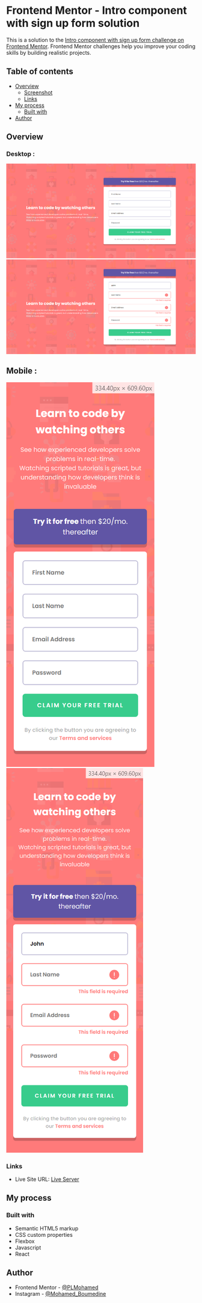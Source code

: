 # Frontend Mentor - Intro component with sign up form solution

This is a solution to the [Intro component with sign up form challenge on Frontend Mentor](https://www.frontendmentor.io/challenges/intro-component-with-signup-form-5cf91bd49edda32581d28fd1). Frontend Mentor challenges help you improve your coding skills by building realistic projects.

## Table of contents

-   [Overview](#overview)
    -   [Screenshot](#screenshot)
    -   [Links](#links)
-   [My process](#my-process)
    -   [Built with](#built-with)
-   [Author](#author)

## Overview

### Desktop :

![](./screenshots/Desktop.png)
![](./screenshots/Desktop-error.png)

## Mobile :

![](./screenshots/mobile.png)
![](./screenshots/mobile-error.png)

### Links

-   Live Site URL: [Live Server](https://plmohamed.github.io/intro-component-with-signup-form-master/)

## My process

### Built with

-   Semantic HTML5 markup
-   CSS custom properties
-   Flexbox
-   Javascript
-   React

## Author

-   Frontend Mentor - [@PLMohamed](https://www.frontendmentor.io/profile/PLMohamed)
-   Instagram - [@Mohamed_Boumedine](https://www.instagram.com/mohamed_boumedine/)
